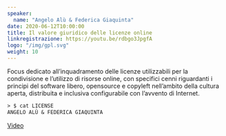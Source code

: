 ```yaml
---
speaker:
  name: "Angelo Alù & Federica Giaquinta"
date: 2020-06-12T10:00:00
title: Il valore giuridico delle licenze online
linkregistrazione: https://youtu.be/rdbgo3JpgfA
logo: "/img/gpl.svg"
weight: 10
---
```


Focus dedicato all’inquadramento delle licenze utilizzabili per la condivisione e l’utilizzo di risorse online, con specifici cenni riguardanti i principi del software libero, opensource e copyleft nell’ambito della cultura aperta, distribuita e inclusiva configurabile con l’avvento di Internet.

```txt
> $ cat LICENSE
ANGELO ALÙ & FEDERICA GIAQUINTA
```

[Video](https://youtu.be/rdbgo3JpgfA)
